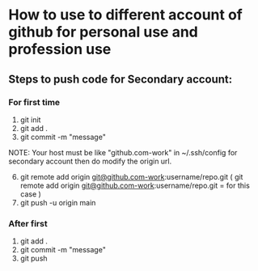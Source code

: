 # How to use to different account of github for personal use and profession use

## Steps to push code for Secondary account:

### For first time

1. git init
2. git add .
3. git commit -m "message"

NOTE: Your host must be like "github.com-work" in ~/.ssh/config for secondary account then do modify the origin url.

6. git remote add origin git@github.com-work:username/repo.git ( git remote add origin git@github.com-work:username/repo.git = for this case )
7. git push -u origin main

### After first

1. git add .
2. git commit -m "message"
3. git push
